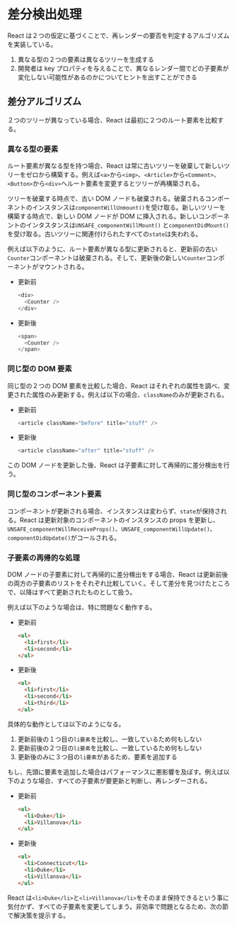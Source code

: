 # 差分検出処理

React は２つの仮定に基づくことで、再レンダーの要否を判定するアルゴリズムを実装している。

1. 異なる型の２つの要素は異なるツリーを生成する
2. 開発者は key プロパティを与えることで、異なるレンダー間でどの子要素が変化しない可能性があるのかについてヒントを出すことができる

## 差分アルゴリズム

２つのツリーが異なっている場合、React は最初に２つのルート要素を比較する。

### 異なる型の要素

ルート要素が異なる型を持つ場合、React は常に古いツリーを破棄して新しいツリーをゼロから構築する。例えば`<a>`から`<img>`、`<Article>`から`<Comment>`、`<Button>`から`<div>`へルート要素を変更するとツリーが再構築される。

ツリーを破棄する時点で、古い DOM ノードも破棄される。破棄されるコンポーネントのインスタンスは`componentWillUnmount()`を受け取る。新しいツリーを構築する時点で、新しい DOM ノードが DOM に挿入される。新しいコンポーネントのインタスタンスは`UNSAFE_componentWillMount()` と`componentDidMount()`を受け取る。古いツリーに関連付けられたすべての`state`は失われる。

例えば以下のように、ルート要素が異なる型に更新されると、更新前の古い`Counter`コンポーネントは破棄される。そして、更新後の新しい`Counter`コンポーネントがマウントされる。

- 更新前

  ```js
  <div>
    <Counter />
  </div>
  ```

- 更新後

  ```js
  <span>
    <Counter />
  </span>
  ```

### 同じ型の DOM 要素

同じ型の２つの DOM 要素を比較した場合、React はそれぞれの属性を調べ、変更された属性のみ更新する。例えば以下の場合、`className`のみが更新される。

- 更新前

  ```js
  <article className="before" title="stuff" />
  ```

- 更新後

  ```js
  <article className="after" title="stuff" />
  ```

この DOM ノードを更新した後、React は子要素に対して再帰的に差分検出を行う。

### 同じ型のコンポーネント要素

コンポーネントが更新される場合、インスタンスは変わらず、`state`が保持される。React は更新対象のコンポーネントのインスタンスの props を更新し、`UNSAFE_componentWillReceiveProps()`、`UNSAFE_componentWillUpdate()`、`componentDidUpdate()`がコールされる。

### 子要素の再帰的な処理

DOM ノードの子要素に対して再帰的に差分検出をする場合、React は更新前後の両方の子要素のリストをそれぞれ比較していく。そして差分を見つけたところで、以降はすべて更新されたものとして扱う。

例えば以下のような場合は、特に問題なく動作する。

- 更新前

  ```html
  <ul>
    <li>first</li>
    <li>second</li>
  </ul>
  ```

- 更新後

  ```html
  <ul>
    <li>first</li>
    <li>second</li>
    <li>third</li>
  </ul>
  ```

具体的な動作としては以下のようになる。

1. 更新前後の１つ目の`li要素`を比較し、一致しているため何もしない
2. 更新前後の２つ目の`li要素`を比較し、一致しているため何もしない
3. 更新後のみに３つ目の`li要素`があるため、要素を追加する

もし、先頭に要素を追加した場合はパフォーマンスに悪影響を及ぼす。例えば以下のような場合、すべての子要素が要更新と判断し、再レンダーされる。

- 更新前

  ```html
  <ul>
    <li>Duke</li>
    <li>Villanova</li>
  </ul>
  ```

- 更新後

  ```html
  <ul>
    <li>Connecticut</li>
    <li>Duke</li>
    <li>Villanova</li>
  </ul>
  ```

React は`<li>Duke</li>`と`<li>Villanova</li>`をそのまま保持できるという事に気付かず、すべての子要素を変更してしまう。非効率で問題となるため、次の節で解決策を提示する。
